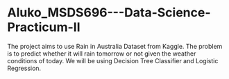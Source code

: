 # Aluko_MSDS696---Data-Science-Practicum-II
The project aims to use Rain in Australia Dataset from Kaggle. The problem is to predict whether it will rain tomorrow or not given the weather conditions of today. We will be using Decision Tree Classifier and Logistic Regression.
